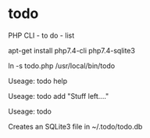 # todo
PHP CLI - to do - list

apt-get install php7.4-cli php7.4-sqlite3

ln -s todo.php /usr/local/bin/todo

Useage: todo help

Useage: todo add "Stuff left...."

Useage: todo

Creates an SQLite3 file in ~/.todo/todo.db
